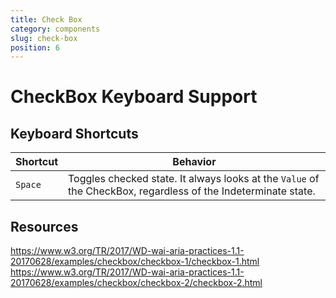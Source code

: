 ```yaml
---
title: Check Box
category: components
slug: check-box
position: 6
---
```

# CheckBox Keyboard Support

## Keyboard Shortcuts

| Shortcut | Behavior |
|----------|----------|
| `Space` | Toggles checked state. It always looks at the `Value` of the CheckBox, regardless of the Indeterminate state. |

## Resources

https://www.w3.org/TR/2017/WD-wai-aria-practices-1.1-20170628/examples/checkbox/checkbox-1/checkbox-1.html
https://www.w3.org/TR/2017/WD-wai-aria-practices-1.1-20170628/examples/checkbox/checkbox-2/checkbox-2.html
